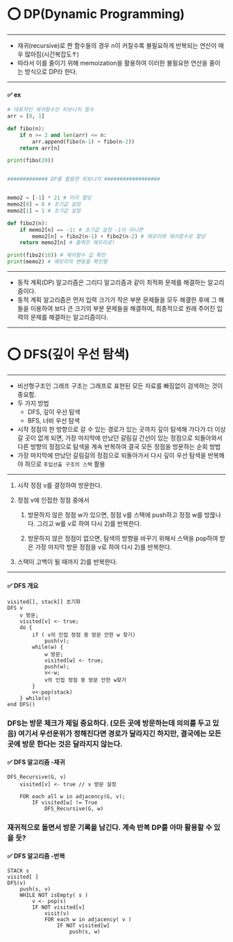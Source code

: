 # ⭕ DP(Dynamic Programming)

---

- 재귀(recursive)로 짠 함수들의 경우 n이 커질수록 불필요하게 반복되는 연산이 매우 많아짐(시간복잡도↑)  
- 따라서 이를 줄이기 위해 memoization을 활용하여 이러한 불필요한 연산을 줄이는 방식으로 DP라 한다.

---

#### ✅ ex

```python
# 대표적인 재귀함수인 피보나치 함수
arr = [0, 1]

def fibo(n):
    if n >= 2 and len(arr) <= n:
        arr.append(fibo(n-1) + fibo(n-2))
    return arr[n]

print(fibo(20))


############# DP를 활용한 피보나치 ##################


memo2 = [-1] * 21 # 미리 할당
memo2[0] = 0 # 초기값 설정
memo2[1] = 1 # 초기값 설정

def fibo2(n): 
    if memo2[n] == -1: # 초기값 설정 -1이 아니면
        memo2[n] = fibo2(n-1) + fibo2(n-2) # 메모리에 재귀함수로 할당
    return memo2[n] # 출력은 메모리로!

print(fibo2(10)) # 재귀함수 값 확인
print(memo2) # 메모리의 변동을 확인함
```

---

- 동적 계획(DP) 알고리즘은 그리디 알고리즘과 같이 최적화 문제를 해결하는 알고리즘이다.
- 동적 계획 알고리즘은 먼저 입력 크기가 작은 부분 문제들을 모두 해결한 후에 그 해들을 이용하여 보다 큰 크기의 부분 문제들을 해결하여, 최종적으로 원래 주어진 입력의 문제를 해결하는 알고리즘이다.

---

# ⭕ DFS(깊이 우선 탐색)

---

- 비선형구조인 그래프 구조는 그래프로 표현된 모든 자료를 빠짐없이 검색하는 것이 중요함.
- 두 가지 방법 
  - DFS, 깊이 우선 탐색
  - BFS, 너비 우선 탐색
- 시작 정점의 한 방향으로 갈 수 있는 경로가 있는 곳까지 깊이 탐색해 가다가 더 이상 갈 곳이 없게 되면, 가장 마지막에 만났던 갈림길 간선이 있는 정점으로 되돌아와서 다른 방향의 정점으로 탐색을 계속 반복하여 결국 모든 정점을 방문하는 순회 방법
- 가장 마지막에 만났던 갈림길의 정점으로 되돌아가서 다시 깊이 우선 탐색을 반복해야 하므로 `후입선출 구조의 스택` 활용 

---

1. 시작 정점 v를 결정하여 방문한다.

2. 정점 v에 인접한 정점 중에서

   1) 방문하지 않은 정점 w가 있으면, 정점 v를 스택에 push하고 정점 w를 방묺나다. 그리고 w를 v로 하여 다시 2)를 반복한다.

   2) 방문하지 않은 정점이 없으면, 탐색의 방향을 바꾸기 위해서 스택을 pop하여 받은 가장 마지막 방문 정점을 v로 하여 다시 2)를 반복한다.

3. 스택이 고백이 될 때까지 2)를 반복한다.

---

#### ✅ DFS 개요

```
visited[], stack[] 초기화
DFS v
	v 방문;
	visited[v] <- true;
	do {
		if ( v의 인접 정점 중 방문 안한 w 찾기)
			push(v);
		while(w) {
			w 방문;
			visited[w] <- true;
			push(w);
			v<-w;
			v의 인접 정점 중 방문 안한 w찾기
		}
		v<-pop(stack)
	} while(v)
end DFS()
```

### DFS는 방문 체크가 제일 중요하다. (모든 곳에 방문하는데 의의를 두고 있음) 여기서 우선운위가 정해진다면 경로가 달라지긴 하지만, 결국에는 모든 곳에 방문 한다는 것은 달라지지 않는다.

#### ✅ DFS 알고리즘 -재귀

```
DFS_Recursive(G, v)
	visited[v] <- true // v 방문 설정
	
	FOR each all w in adjacency(G, v);
		IF visited[w] != True
			DFS_Recursive(G, w)
```

### 재귀적으로 돌면서 방문 기록을 남긴다. 계속 반복 DP를 아마 활용할  수 있을 듯?

#### ✅ DFS 알고리즘 -반복

```
STACK s
visited[ ]
DFS(v)
	push(s, v)
	WHILE NOT isEmpty( s )
		v <- pop(s)
		IF NOT visited[v]
			visit(v)
			FOR each w in adjacency( v )
				IF NOT visited[w]
					push(s, w)
```







 